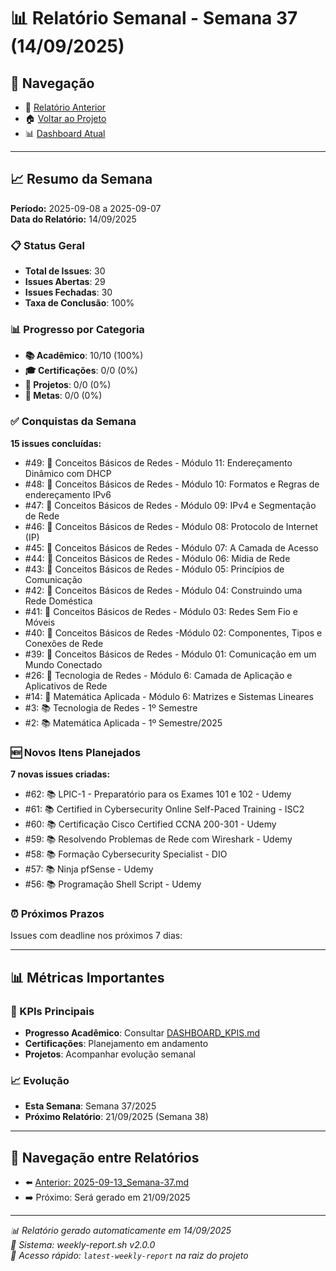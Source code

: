 # 📊 Relatório Semanal - Semana 37 (14/09/2025)

## 🔗 Navegação
- 📄 [Relatório Anterior](./2025-09-13_Semana-37.md)
- 🏠 [Voltar ao Projeto](../../README.md)
- 📊 [Dashboard Atual](../../DASHBOARD_KPIS.md)

---

## 📈 Resumo da Semana
**Período:** 2025-09-08 a 2025-09-07  
**Data do Relatório:** 14/09/2025

### 📋 Status Geral
- **Total de Issues**: 30
- **Issues Abertas**: 29  
- **Issues Fechadas**: 30
- **Taxa de Conclusão**: 100%

### 📊 Progresso por Categoria
- **📚 Acadêmico**: 10/10 (100%)
- **🎓 Certificações**: 0/0 (0%)
- **🚀 Projetos**: 0/0 (0%)
- **🎯 Metas**: 0/0 (0%)

### ✅ Conquistas da Semana
**15 issues concluídas:**
- #49: 📖 Conceitos Básicos de Redes - Módulo 11: Endereçamento Dinâmico com DHCP
- #48: 📖 Conceitos Básicos de Redes - Módulo 10: Formatos e Regras de endereçamento IPv6
- #47: 📖 Conceitos Básicos de Redes - Módulo 09: IPv4 e Segmentação de Rede
- #46: 📖 Conceitos Básicos de Redes - Módulo 08: Protocolo de Internet (IP)
- #45: 📖 Conceitos Básicos de Redes - Módulo 07: A Camada de Acesso
- #44: 📖 Conceitos Básicos de Redes - Módulo 06: Mídia de Rede
- #43: 📖 Conceitos Básicos de Redes - Módulo 05: Princípios de Comunicação
- #42: 📖 Conceitos Básicos de Redes - Módulo 04: Construindo uma Rede Doméstica
- #41: 📖 Conceitos Básicos de Redes - Módulo 03: Redes Sem Fio e Móveis
- #40: 📖 Conceitos Básicos de Redes -Módulo 02: Componentes, Tipos e Conexões de Rede
- #39: 📖 Conceitos Básicos de Redes - Módulo 01: Comunicação em um Mundo Conectado
- #26: 📖 Tecnologia de Redes - Módulo 6: Camada de Aplicação e Aplicativos de Rede
- #14: 📖 Matemática Aplicada - Módulo 6: Matrizes e Sistemas Lineares
- #3: 📚 Tecnologia de Redes - 1º Semestre
- #2: 📚 Matemática Aplicada - 1º Semestre/2025

### 🆕 Novos Itens Planejados
**7 novas issues criadas:**
- #62: 📚 LPIC-1 - Preparatório para os Exames 101 e 102 - Udemy
- #61: 📚 Certified in Cybersecurity Online Self-Paced Training - ISC2
- #60: 📚 Certificação Cisco Certified CCNA 200-301 - Udemy
- #59: 📚 Resolvendo Problemas de Rede com Wireshark - Udemy
- #58: 📚 Formação Cybersecurity Specialist - DIO
- #57: 📚 Ninja pfSense - Udemy
- #56: 📚  Programação Shell Script - Udemy

### ⏰ Próximos Prazos
Issues com deadline nos próximos 7 dias:

---

## 📊 Métricas Importantes

### 🎯 KPIs Principais
- **Progresso Acadêmico**: Consultar [DASHBOARD_KPIS.md](../../DASHBOARD_KPIS.md)
- **Certificações**: Planejamento em andamento
- **Projetos**: Acompanhar evolução semanal

### 📈 Evolução
- **Esta Semana**: Semana 37/2025
- **Próximo Relatório**: 21/09/2025 (Semana 38)

---

## 🔄 Navegação entre Relatórios
- ⬅️ [Anterior: 2025-09-13_Semana-37.md](./2025-09-13_Semana-37.md)
- ➡️ Próximo: Será gerado em 21/09/2025

---

*📊 Relatório gerado automaticamente em 14/09/2025*  
*🤖 Sistema: weekly-report.sh v2.0.0*  
*🔗 Acesso rápido: `latest-weekly-report` na raiz do projeto*

